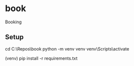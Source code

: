 # book
Booking

## Setup
cd C:\Repos\book
python -m venv venv
venv\Scripts\activate

(venv) pip install -r requirements.txt
